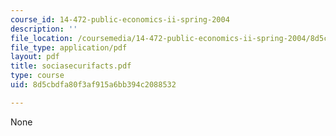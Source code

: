```yaml
---
course_id: 14-472-public-economics-ii-spring-2004
description: ''
file_location: /coursemedia/14-472-public-economics-ii-spring-2004/8d5cbdfa80f3af915a6bb394c2088532_sociasecurifacts.pdf
file_type: application/pdf
layout: pdf
title: sociasecurifacts.pdf
type: course
uid: 8d5cbdfa80f3af915a6bb394c2088532

---
```

None